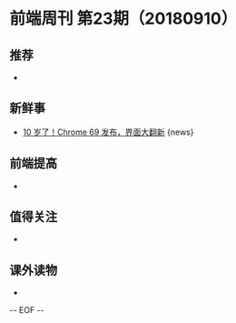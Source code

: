 # 前端周刊 第23期（20180910）

## 推荐

- 

## 新鲜事

- [10 岁了！Chrome 69 发布，界面大翻新](https://mp.weixin.qq.com/s/9qDAlbXPXLZhaAn6iYf5gQ) {news}

## 前端提高

-

## 值得关注

-

## 课外读物

-

[//]: # (分类图标
    新闻 {news}
    视频 {video}
    教程 {tutorial}
    代码 {code}
    演示 {demo}
    观点 {opinion}
    技巧 {tips}
    工具 {tools}
    书籍 {book}
    文档 {doc}
    GayHub {github}
    规范 {w3c}
    规范 {mdn}
    Three.js {threejs}
  )

-- EOF --